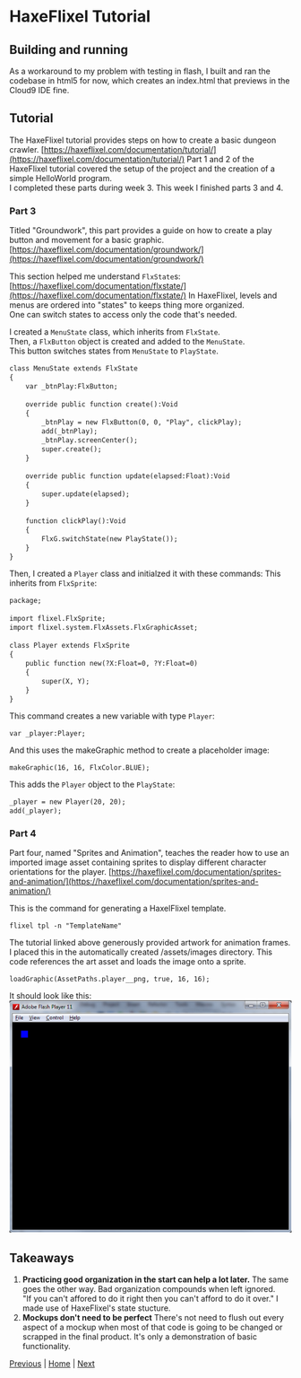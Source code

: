 # HaxeFlixel Tutorial

## Building and running
As a workaround to my problem with testing in flash, I built and ran the codebase in html5 for now, which creates an index.html that previews in the Cloud9 IDE fine.

## Tutorial
The HaxeFlixel tutorial provides steps on how to create a basic dungeon crawler.
[https://haxeflixel.com/documentation/tutorial/](https://haxeflixel.com/documentation/tutorial/)
Part 1 and 2 of the HaxeFlixel tutorial covered the setup of the project and the creation of a simple HelloWorld program.  
I completed these parts during week 3. This week I finished parts 3 and 4.  

### Part 3
Titled "Groundwork", this part provides a guide on how to create a play button and movement for a basic graphic.  
[https://haxeflixel.com/documentation/groundwork/](https://haxeflixel.com/documentation/groundwork/)

This section helped me understand `FlxState`s:  
[https://haxeflixel.com/documentation/flxstate/](https://haxeflixel.com/documentation/flxstate/) 
In HaxeFlixel, levels and menus are ordered into "states" to keeps thing more organized.  
One can switch states to access only the code that's needed.  

I created a `MenuState` class, which inherits from `FlxState`.  
Then, a `FlxButton` object is created and added to the `MenuState`.  
This button switches states from `MenuState` to `PlayState`.  
```
class MenuState extends FlxState
{
	var _btnPlay:FlxButton;

	override public function create():Void
	{
		_btnPlay = new FlxButton(0, 0, "Play", clickPlay);
		add(_btnPlay);
		_btnPlay.screenCenter();
		super.create();
	}

	override public function update(elapsed:Float):Void
	{
		super.update(elapsed);
	}
	
	function clickPlay():Void
	{
		FlxG.switchState(new PlayState());
	}
}
```
Then, I created a `Player` class and initialzed it with these commands:
This inherits from `FlxSprite`:  
```
package;

import flixel.FlxSprite;
import flixel.system.FlxAssets.FlxGraphicAsset;

class Player extends FlxSprite
{
    public function new(?X:Float=0, ?Y:Float=0)
    {
        super(X, Y);
    }
}
```
This command creates a new variable with type `Player`:  
```
var _player:Player;
```
And this uses the makeGraphic method to create a placeholder image:  
```
makeGraphic(16, 16, FlxColor.BLUE);
```
This adds the `Player` object to the `PlayState`:  
```
_player = new Player(20, 20);
add(_player);
```

### Part 4
Part four, named "Sprites and Animation", teaches the reader how to use an imported image asset containing sprites to display different character orientations for the player.
[https://haxeflixel.com/documentation/sprites-and-animation/](https://haxeflixel.com/documentation/sprites-and-animation/)

This is the command for generating a HaxelFlixel template.
```
flixel tpl -n "TemplateName"
```
The tutorial linked above generously provided artwork for animation frames.
I placed this in the automatically created  /assets/images directory.
This code references the art asset and loads the image onto a sprite.
```
loadGraphic(AssetPaths.player__png, true, 16, 16);
```
It should look like this:  
![Groundwork example](https://github.com/yuhangc9321/haxe-independent-study/blob/master/blog-images/0006.png "Groundwork example")  

## Takeaways
1. **Practicing good organization in the start can help a lot later.** The same goes the other way. Bad organization compounds when left ignored.  
"If you can't affored to do it right then you can't afford to do it over." I made use of HaxeFlixel's state stucture.
2. **Mockups don't need to be perfect** There's not need to flush out every aspect of a mockup when most of that code is going to be changed or scrapped in the final product. It's only a demonstration of basic functionality.

[Previous](week-4.md) | [Home](../README.md) | [Next](week-6.md)